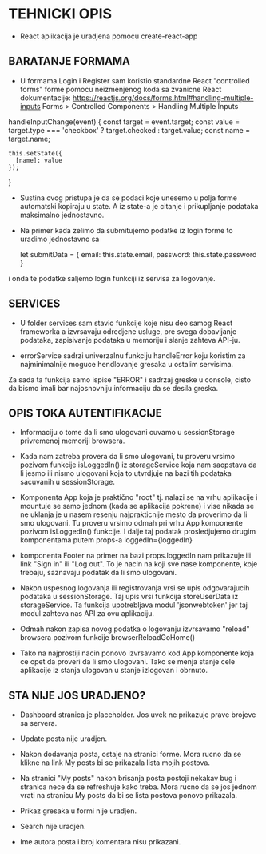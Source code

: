 ﻿# TEHNICKI OPIS

- React aplikacija je uradjena pomocu create-react-app

## BARATANJE FORMAMA

- U formama Login i Register sam koristio standardne React "controlled forms" forme pomocu neizmenjenog koda sa zvanicne React dokumentacije:
  https://reactjs.org/docs/forms.html#handling-multiple-inputs
  Forms > Controlled Components > Handling Multiple Inputs

handleInputChange(event) {
const target = event.target;
const value = target.type === 'checkbox' ? target.checked : target.value;
const name = target.name;

    this.setState({
      [name]: value
    });

}

- Sustina ovog pristupa je da se podaci koje unesemo u polja forme automatski kopiraju u state.
  A iz state-a je citanje i prikupljanje podataka maksimalno jednostavno.

- Na primer kada zelimo da submitujemo podatke iz login forme to uradimo jednostavno sa

  let submitData = {
  email: this.state.email,
  password: this.state.password
  }

i onda te podatke saljemo login funkciji iz servisa za logovanje.

## SERVICES

- U folder services sam stavio funkcije koje nisu deo samog React frameworka a izvrsavaju odredjene usluge,
  pre svega dobavljanje podataka, zapisivanje podataka u memoriju i slanje zahteva API-ju.

- errorService sadrzi univerzalnu funkciju handleError koju koristim za najminimalnije moguce hendlovanje gresaka u ostalim servisima.

Za sada ta funkcija samo ispise "ERROR" i sadrzaj greske u console, cisto da bismo imali bar najosnovniju informaciju da se desila greska.

## OPIS TOKA AUTENTIFIKACIJE

- Informaciju o tome da li smo ulogovani cuvamo u sessionStorage privremenoj memoriji browsera.
- Kada nam zatreba provera da li smo ulogovani, tu proveru vrsimo pozivom funkcije isLoggedIn() iz storageService koja nam saopstava da
  li jesmo ili nismo ulogovani koja to utvrdjuje na bazi tih podataka sacuvanih u sessionStorage.
- Komponenta App koja je praktično "root" tj. nalazi se na vrhu aplikacije i mountuje se samo jednom (kada se aplikacija pokrene) i
  vise nikada se ne uklanja je u nasem resenju najprakticnije mesto da proverimo da li smo ulogovani.
  Tu proveru vrsimo odmah pri vrhu App komponente pozivom isLoggedIn() funkcije.
  I dalje taj podatak prosledjujemo drugim komponentama putem props-a
  loggedIn={loggedIn}

- komponenta Footer na primer na bazi props.loggedIn nam prikazuje ili link "Sign in" ili "Log out".
  To je nacin na koji sve nase komponente, koje trebaju, saznavaju podatak da li smo ulogovani.

- Nakon uspesnog logovanja ili registrovanja vrsi se upis odgovarajucih podataka u sessionStorage.
  Taj upis vrsi funkcija storeUserData iz storageService. Ta funkcija upotrebljava modul 'jsonwebtoken' jer taj modul zahteva nas API
  za ovu aplikaciju.
- Odmah nakon zapisa novog podatka o logovanju izvrsavamo "reload" browsera pozivom funkcije browserReloadGoHome()
- Tako na najprostiji nacin ponovo izvrsavamo kod App komponente koja ce opet da proveri da li smo ulogovani.
  Tako se menja stanje cele aplikacije iz stanja ulogovan u stanje izlogovan i obrnuto.

## STA NIJE JOS URADJENO?

- Dashboard stranica je placeholder. Jos uvek ne prikazuje prave brojeve sa servera.

- Update posta nije uradjen.

- Nakon dodavanja posta, ostaje na stranici forme. Mora rucno da se klikne na link My posts bi se prikazala lista mojih postova.

- Na stranici "My posts" nakon brisanja posta postoji nekakav bug i stranica nece da se refreshuje kako treba.
  Mora rucno da se jos jednom vrati na stranicu My posts da bi se lista postova ponovo prikazala.

- Prikaz gresaka u formi nije uradjen.

- Search nije uradjen.

- Ime autora posta i broj komentara nisu prikazani.
